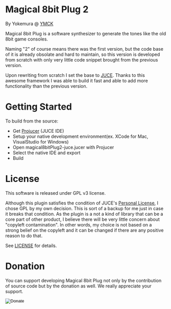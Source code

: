 # Magical 8bit Plug 2
By Yokemura @ [YMCK](http://ymck.net/)

Magical 8bit Plug is a software synthesizer to generate the tones like the old 8bit game consoles.

Naming "2" of course means there was the first version, but the code base of it is already obsolate and hard to maintain, so this version is developed from scratch with only very little code snippet brought from the previous version.

Upon rewriting from scratch I set the base to [JUCE](https://juce.com/). Thanks to this awesome framework I was able to build it fast and able to add more functionality than the previous version.



# Getting Started

To build from the source:

- Get [Projucer](https://shop.juce.com/get-juce) (JUCE IDE)
- Setup your native development environment(ex. XCode for Mac, VisualStudio for Windows)
- Open magical8bitPlug2-juce.jucer with Projucer
- Select the native IDE and export
- Build

# License

This software is released under GPL v3 license.

Although this plugin satisfies the condition of JUCE's [Personal License](https://juce.com/juce-5-license), I chose GPL by my own decision. This is sort of a backup for me just in case it breaks that condition. As the plugin is a not a kind of library that can be a core part of other product, I believe there will be very little concern about "copyleft contamination".
In other words, my choice is not based on a strong belief on the copyleft and it can be changed if there are any positive reason to do that.

See [LICENSE](./LICENSE) for details.

# Donation

You can support developing Magical 8bit Plug not only by the contribution of source code but by the donation as well. We really appreciate your support.

<div class="donate">
  <form action="https://www.paypal.com/cgi-bin/webscr" method="post">
    <input type="hidden" name="cmd" value="_donations">
    <input type="hidden" name="business" value="5CKQFPFTHRNMS">
    <input type="image"
src="http://www.ymck.net/images/download/btn_donate.png" border="0"
name="submit" alt="Donate" formtarget="_blank">
  </form>
</div>
